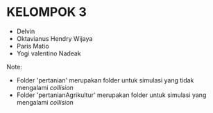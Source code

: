 # KELOMPOK 3
- Delvin
- Oktavianus Hendry Wijaya
- Paris Matio
- Yogi valentino Nadeak

Note:
- Folder 'pertanian' merupakan folder untuk simulasi yang tidak mengalami _collision_
- Folder 'pertanianAgrikultur' merupakan folder untuk simulasi yang mengalami _collision_
